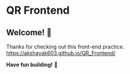 # QR Frontend

## Welcome! 👋

Thanks for checking out this front-end practice.
https://akshayak603.github.io/QR_Frontend/

**Have fun building!** 🚀
